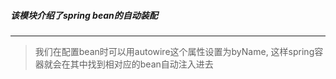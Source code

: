 ##### 该模块介绍了spring bean的自动装配
---
> 我们在配置bean时可以用autowire这个属性设置为byName, 这样spring容器就会在其中找到相对应的bean自动注入进去